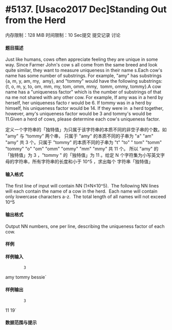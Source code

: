 
# #5137. [Usaco2017 Dec]Standing Out from the Herd
内存限制：128 MiB 时间限制：10 Sec提交 提交记录 讨论
#### 题目描述
Just like humans, cows often appreciate feeling they are unique in some way. Since Farmer John's cow
s all come from the same breed and look quite similar, they want to measure uniqueness in their name
s.Each cow's name has some number of substrings. For example, "amy" has substrings {a, m, y, am, my,
 amy}, and "tommy" would have the following substrings: {t, o, m, y, to, om, mm, my, tom, omm, mmy, 
tomm, ommy, tommy}.A cow name has a "uniqueness factor" which is the number of substrings of that na
me not shared with any other cow. For example, If amy was in a herd by herself, her uniqueness facto
r would be 6. If tommy was in a herd by himself, his uniqueness factor would be 14. If they were in 
a herd together, however, amy's uniqueness factor would be 3 and tommy's would be 11.Given a herd of
cows, please determine each cow's uniqueness factor.

定义一个字符串的「独特值」为只属于该字符串的本质不同的非空子串的个数。如 "amy" 与 “tommy” 两个串，
只属于 "amy" 的本质不同的子串为 "a" "am" "amy" 共 3 个。只属于 "tommy" 的本质不同的子串为 "t" "to" "
tom" "tomm" "tommy" "o" "om" "omm" "ommy" "mm" "mmy" 共 11 个。 所以 "amy" 的「独特值」为 3 ，"tommy
" 的「独特值」为 11 。给定 N 个字符集为小写英文字母的字符串，所有字符串的长度和小于 10^5 ，求出每个
字符串「独特值」



#### 输入格式
The first line of input will contain NN (1≤N≤10^5). 
The following NN lines will each contain the name of a cow in the herd. 
Each name will contain only lowercase characters a-z. 
The total length of all names will not exceed 10^5


#### 输出格式
Output NN numbers, one per line, describing the uniqueness factor of each cow.


#### 样例

#### 样例输入

			3
amy
tommy
bessie`
#### 样例输出

			3
11
19`
#### 数据范围与提示

